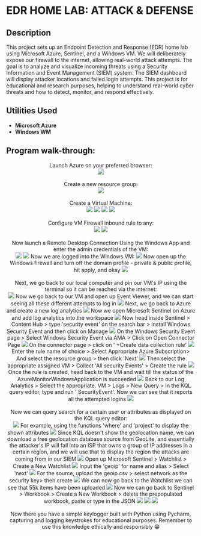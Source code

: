 <h1>EDR HOME LAB: ATTACK & DEFENSE </h1>



<h2>Description</h2>
This project sets up an Endpoint Detection and Response (EDR) home lab using Microsoft Azure, Sentinel, and a Windows VM. We will deliberately expose our firewall to the internet, allowing real-world attack attempts. The goal is to analyze and visualize incoming threats using a Security Information and Event Management (SIEM) system. The SIEM dashboard will display attacker locations and failed login attempts. This project is for educational and research purposes, helping to understand real-world cyber threats and how to detect, monitor, and respond effectively.


<h2>Utilities Used</h2>

- <b>Microsoft Azure</b> 
- <b>Windows WM</b>


<h2>Program walk-through:</h2>

<p align="center">
Launch Azure on your preferred browser: <br/>
<img src="https://i.imgur.com/pnZoj39.png"/>
<br />
<br />
Create a new resource group:  <br/>
<img src="https://i.imgur.com/kmeTBLJ.png"/>
<br />
<br />
Create a Virtual Machine: <br/>
<img src="https://i.imgur.com/iNFVqNA.png"/>
  <img src="https://i.imgur.com/QvdgWia.png"/>
  <img src="https://i.imgur.com/Uq4hi4f.png"/>
  <img src="https://i.imgur.com/X4aE60A.png"/>
  
<br />
<br />
Configure VM Firewall inbound rule to any:  <br/>
<img src="https://i.imgur.com/VOMH05e.png"/>
<img src="https://i.imgur.com/ehyUepy.pngg"/>
<br />
<br />
Now launch a Remote Desktop Connection Using the Windows App and enter the admin credentials of the VM:  <br/>
<img src="https://i.imgur.com/Gxa0Rig.png"/>
<img src="https://i.imgur.com/mmpQU9f.png"/>
Now we are logged into the Windows VM:
<img src="https://i.imgur.com/AsOFOVz.png"/>
Now open up the Windows firewall and turn off the domain profile - private & public profile, hit apply, and okay
<img src="https://i.imgur.com/poOecP5.png"/>
<br />
<br />
Next, we go back to our local computer and pin our VM's IP using the terminal so it can be reached via the internet:  <br/>
<img src="https://i.imgur.com/z1fNrzP.jpeg"/>
Now we go back to our VM and open up Event Viewer, and we can start seeing all these different attempts to log in 
<img src="https://i.imgur.com/uqrJ2mR.png"/>
Next, we go back to Azure and create a new log analytics
<img src="https://i.imgur.com/0Odywt3.png"/>
Now we open Microsoft Sentinel on Azure and add log analytics into the workspace
<img src="https://i.imgur.com/kuC0gSi.png"/>
Now head inside Sentinel > Content Hub > type 'security event' on the search bar > install Windows Security Event and then click on Manage
<img src="https://i.imgur.com/yVR2Epo.png"/>
On the Windows Security Event page > Select Windows Security Event via AMA > Click on Open Connector Page
<img src="https://i.imgur.com/FqDygVS.png"/>
On the connector page > click on ' +Create data collection rule'
<img src="https://i.imgur.com/k3ac7Cu.png"/>
Enter the rule name of choice > Select Appropriate Azure Subscription> And select the resource group > then click 'Next'
<img src="https://i.imgur.com/dU3n34X.png"/>
Then select the appropriate assigned VM > Collect 'All security Events' > Create the rule
<img src="https://i.imgur.com/nUeH9AG.png"/>
Once the rule is created, head back to the VM and wait till the status of the AzureMonitorWindowsApplication is succeeded
<img src="https://i.imgur.com/zoTsDU2.png"/>
Back to our Log Analytics > Select the appropriate. VM > Logs > New Query > In the KQL query editor, type and run ' SecurityEvent'. Now we can see that it reports all the attempted logins
<img src="https://i.imgur.com/K3hgqye.png"/>
<br />
<br />
Now we can query search for a certain user or attributes as displayed on the KQL query editor:  <br/>
<img src="https://i.imgur.com/3rvujMl.png"/>
For example, using the functions 'where' and 'project' to display the shown attributes
<img src="https://i.imgur.com/AC3ACKA.png"/>
Since  KQL doesn't show the geolocation name, we can download a free geolocation database source from GeoLite, and essentially the attacker's IP will fall into an ISP that owns a group of IP addresses in a certain region, and we will use that to display the region the attacks are coming from in our SIEM 
<img src="https://i.imgur.com/ak8yrNP.png"/>
Open up Microsoft Sentinel > Watchlist > Create a New Watchlist 
<img src="https://i.imgur.com/63dAAVQ.png"/>
Input the 'geoip' for name and alias > Select 'next' 
<img src="https://i.imgur.com/IOjEoN5.png"/>
For the source, upload the geoip csv > select network as the security key> then create
<img src="https://i.imgur.com/pSeNvOf.png"/>
We can now go back to the Watchlist we can see that 55k items have been uploaded 
<img src="https://i.imgur.com/KOqpowj.png"/>
Now we can go back to Sentinel > Workbook > Create a New Workbook > delete the prepopulated workbook, paste or type in the JSON 
<img src="https://i.imgur.com/ihqkExM.png"/>
<img src="https://i.imgur.com/vNQLpct.png"/>
<img src="https://i.imgur.com/NGKE90C.png"/>


<br />
<br />
Now there you have a simple keylogger built with Python using Pycharm, capturing and logging keystrokes for educational purposes. Remember to use this knowledge ethically and responsibly 😁
</p>


